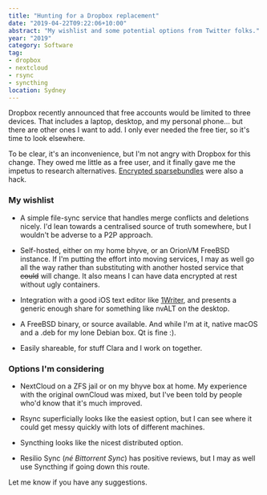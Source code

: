 ```yaml
---
title: "Hunting for a Dropbox replacement"
date: "2019-04-22T09:22:06+10:00"
abstract: "My wishlist and some potential options from Twitter folks."
year: "2019"
category: Software
tag:
- dropbox
- nextcloud
- rsync
- syncthing
location: Sydney
---
```

Dropbox recently announced that free accounts would be limited to three devices. That includes a laptop, desktop, and my personal phone... but there are other ones I want to add. I only ever needed the free tier, so it's time to look elsewhere.

To be clear, it's an inconvenience, but I'm not angry with Dropbox for this change. They owed me little as a free user, and it finally gave me the impetus to research alternatives. [Encrypted sparsebundles](https://rubenerd.com/practical-private-dropbox-use-cases/ "Blog post from 2014 on practical uses for Dropbox") were also a hack.

### My wishlist

* A simple file-sync service that handles merge conflicts and deletions nicely. I'd lean towards a centralised source of truth somewhere, but I wouldn't be adverse to a <abbr title="peer to peer" style="border:0; text-decoration:none;">P2P</abbr> approach.

* Self-hosted, either on my home bhyve, or an OrionVM FreeBSD instance. If I'm putting the effort into moving services, I may as well go all the way rather than substituting with another hosted service that <del>could</del> will change. It also means I can have data encrypted at rest without ugly containers.

* Integration with a good iOS text editor like [1Writer](http://1writerapp.com/ "1Writer official website"), and presents a generic enough share for something like nvALT on the desktop.

* A FreeBSD binary, or source available. And while I'm at it, native macOS and a .deb for my lone Debian box. Qt is fine :).

* Easily shareable, for stuff Clara and I work on together.


### Options I'm considering

* NextCloud on a ZFS jail or on my bhyve box at home. My experience with the original ownCloud was mixed, but I've been told by people who'd know that it's much improved.

* Rsync superficially looks like the easiest option, but I can see where it could get messy quickly with lots of different machines.

* Syncthing looks like the nicest distributed option.

* Resilio Sync (*né Bittorrent Sync*) has positive reviews, but I may as well use Syncthing if going down this route.

Let me know if you have any suggestions.

